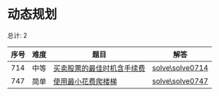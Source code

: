 # 动态规划

<!--- table -->

总计: 2

| 序号 | 难度 | 题目                                                                                                                 | 解答                                  |
| ---- | ---- | -------------------------------------------------------------------------------------------------------------------- | ------------------------------------- |
| 714  | 中等 | [买卖股票的最佳时机含手续费](https://leetcode-cn.com/problems/best-time-to-buy-and-sell-stock-with-transaction-fee/) | [solve\solve0714](../solve\solve0714) |
| 747  | 简单 | [使用最小花费爬楼梯](https://leetcode-cn.com/problems/min-cost-climbing-stairs/)                                     | [solve\solve0747](../solve\solve0747) |

